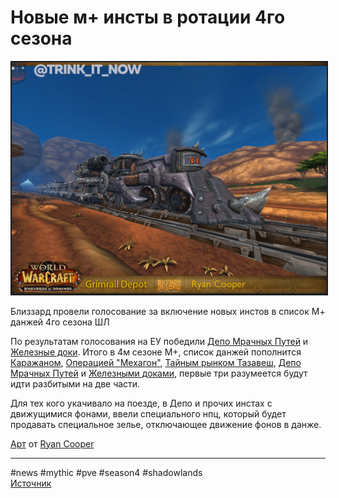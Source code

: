 # Новые м+ инсты в ротации 4го сезона

<center>
<img src=https://raw.githubusercontent.com/MagicalCow/TrinkIT-News/main/Sources/Assets/WH347922/WH347922-1.jpg float=center border=2>
</center>

Близзард провели голосование за включение новых инстов в список М+ данжей 4го сезона ШЛ

По результатам голосования на ЕУ победили [Депо Мрачных Путей](https://ru.wowhead.com/grimrail-depot) и [Железные доки](https://ru.wowhead.com/iron-docks). Итого в 4м сезоне М+, список данжей пополнится [Каражаном](https://ru.wowhead.com/return-to-karazhan), [Операцией "Мехагон"](https://ru.wowhead.com/operation-mechagon), [Тайным рынком Тазавеш](https://ru.wowhead.com/tazavesh-the-veiled-market), [Депо Мрачных Путей](https://ru.wowhead.com/grimrail-depot) и [Железными доками](https://ru.wowhead.com/iron-docks), первые три разумеется будут идти разбитыми на две части.

Для тех кого укачивало на поезде, в Депо и прочих инстах с движущимися фонами, ввели специального нпц, который будет продавать специальное зелье, отключающее движение фонов в данже.

[Арт](https://www.artstation.com/artwork/er4g6) от [Ryan Cooper](https://www.artstation.com/lowpoly)

---
#news #mythic #pve #season4 #shadowlands  
[Источник](https://www.wowhead.com/news/accessibility-updates-coming-to-grimrail-depot-and-maw-of-souls-coming-in-patch-326550)